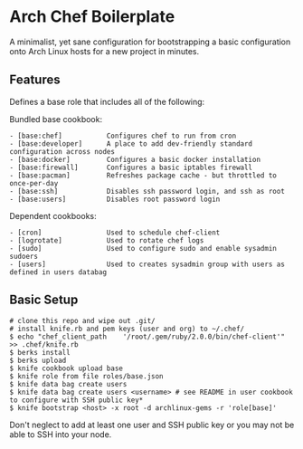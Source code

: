 Arch Chef Boilerplate
===============
A minimalist, yet sane configuration for bootstrapping a basic configuration onto Arch Linux hosts for a new project in minutes.


Features
--------

Defines a base role that includes all of the following:


Bundled base cookbook:

    - [base:chef]           Configures chef to run from cron
    - [base:developer]      A place to add dev-friendly standard configuration across nodes
    - [base:docker]         Configures a basic docker installation
    - [base:firewall]       Configures a basic iptables firewall
    - [base:pacman]         Refreshes package cache - but throttled to once-per-day
    - [base:ssh]            Disables ssh password login, and ssh as root
    - [base:users]          Disables root password login

Dependent cookbooks:

    - [cron]                Used to schedule chef-client
    - [logrotate]           Used to rotate chef logs
    - [sudo]                Used to configure sudo and enable sysadmin sudoers
    - [users]               Used to creates sysadmin group with users as defined in users databag

Basic Setup
-----------

    # clone this repo and wipe out .git/
    # install knife.rb and pem keys (user and org) to ~/.chef/
    $ echo "chef_client_path	'/root/.gem/ruby/2.0.0/bin/chef-client'" >> .chef/knife.rb
    $ berks install
    $ berks upload
    $ knife cookbook upload base
    $ knife role from file roles/base.json
    $ knife data bag create users
    $ knife data bag create users <username> # see README in user cookbook to configure with SSH public key*
    $ knife bootstrap <host> -x root -d archlinux-gems -r 'role[base]'

Don't neglect to add at least one user and SSH public key or you may not be able to SSH into your node.